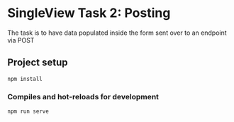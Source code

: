 # SingleView Task 2: Posting
The task is to have data populated inside the form sent over to an endpoint via POST

## Project setup
```
npm install
```

### Compiles and hot-reloads for development
```
npm run serve
```
